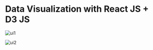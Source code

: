 # Data Visualization with React JS + D3 JS

![ui1](https://user-images.githubusercontent.com/23145752/46712749-1d03ec80-cc70-11e8-8b7e-61cf77ed364e.png)

![ui2](https://user-images.githubusercontent.com/23145752/46712752-1ecdb000-cc70-11e8-9dc2-cddaeb68eb7e.png)
